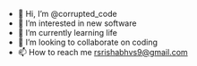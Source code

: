 - 👋 Hi, I’m @corrupted_code
- 👀 I’m interested in new software
- 🌱 I’m currently learning life
- 💞️ I’m looking to collaborate on coding
- 📫 How to reach me rsrishabhvs9@gmail.com

<!---
Rishabh-12/Rishabh-12 is a ✨ special ✨ repository because its `README.md` (this file) appears on your GitHub profile.
You can click the Preview link to take a look at your changes.
--->
